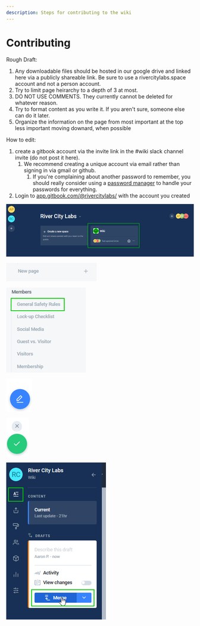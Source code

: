 ```yaml
---
description: Steps for contributing to the wiki
---
```


# Contributing

Rough Draft:

1. Any downloadable files should be hosted in our google drive and linked here via a publicly shareable link. Be sure to use a rivercitylabs.space account and not a person account.
2. Try to limit page heirarchy to a depth of 3 at most. 
3. DO NOT USE COMMENTS. They currently cannot be deleted for whatever reason.
4. Try to format content as you write it. If you aren't sure, someone else can do it later.
5. Organize the information on the page from most important at the top less important moving downard, when possible



How to edit:

1. create a gitbook account via the invite link in the \#wiki slack channel invite \(do not post it here\).
   1. We recommend creating a unique account via email rather than signing in via gmail or github. 
      1. If you're complaining about another password to remember, you should really consider using a [password manager](https://www.lastpass.com) to handle your passwords for everything.
2. Login to [app.gitbook.com/@rivercitylabs/](https://app.gitbook.com/@rivercitylabs/) with the account you created

![Select the Wiki Space](../.gitbook/assets/image%20%2822%29.png)



![either click new page to create a new page,](../.gitbook/assets/image%20%289%29.png)

![or click the page you want to edit](../.gitbook/assets/image%20%2818%29.png)



![Click the edit button](../.gitbook/assets/image%20%2828%29.png)

![Click the checkmark to save your changes and add them to the commit. X will cancel your changes.](../.gitbook/assets/image%20%288%29.png)

![Click the &apos;A&apos; content button then the &quot;Merge&quot; button to finalize your changes. You can save multiple changes before clicking the Merge button to batch them together.](../.gitbook/assets/image%20%2827%29.png)

